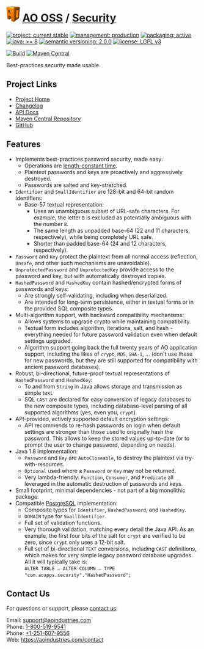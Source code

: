 # [<img src="ao-logo.png" alt="AO Logo" width="35" height="40">](https://github.com/aoindustries) [AO OSS](https://github.com/aoindustries/ao-oss) / [Security](https://github.com/aoindustries/ao-security)

[![project: current stable](https://oss.aoapps.com/ao-badges/project-current-stable.svg)](https://aoindustries.com/life-cycle#project-current-stable)
[![management: production](https://oss.aoapps.com/ao-badges/management-production.svg)](https://aoindustries.com/life-cycle#management-production)
[![packaging: active](https://oss.aoapps.com/ao-badges/packaging-active.svg)](https://aoindustries.com/life-cycle#packaging-active)  
[![java: &gt;= 8](https://oss.aoapps.com/ao-badges/java-8.svg)](https://docs.oracle.com/javase/8/docs/api/)
[![semantic versioning: 2.0.0](https://oss.aoapps.com/ao-badges/semver-2.0.0.svg)](http://semver.org/spec/v2.0.0.html)
[![license: LGPL v3](https://oss.aoapps.com/ao-badges/license-lgpl-3.0.svg)](https://www.gnu.org/licenses/lgpl-3.0)

[![Build](https://github.com/aoindustries/ao-security/workflows/Build/badge.svg?branch=master)](https://github.com/aoindustries/ao-security/actions?query=workflow%3ABuild)
[![Maven Central](https://maven-badges.herokuapp.com/maven-central/com.aoapps/ao-security/badge.svg)](https://maven-badges.herokuapp.com/maven-central/com.aoapps/ao-security)

Best-practices security made usable.

## Project Links
* [Project Home](https://oss.aoapps.com/security/)
* [Changelog](https://oss.aoapps.com/security/changelog)
* [API Docs](https://oss.aoapps.com/security/apidocs/)
* [Maven Central Repository](https://search.maven.org/artifact/com.aoapps/ao-security)
* [GitHub](https://github.com/aoindustries/ao-security)

## Features
* Implements best-practices password security, made easy:
    * Operations are [length-constant time](https://crackstation.net/hashing-security.htm).
    * Plaintext passwords and keys are proactively and aggressively destroyed.
    * Passwords are salted and key-stretched.
* `Identifier` and `SmallIdentifier` are 128-bit and 64-bit random identifiers:
    * Base-57 textual representation:
        * Uses an unambiguous subset of URL-safe characters.  For example, the letter `B` is
          excluded as potentially ambiguous with the number `8`.
        * The same length as unpadded base-64 (22 and 11 characters, respectively),
          while being completely URL safe.
        * Shorter than padded base-64 (24 and 12 characters, respectively).
* `Password` and `Key` protect the plaintext from all normal access (reflection, `Unsafe`, and other such
  mechanisms are unavoidable).
* `UnprotectedPassword` and `UnprotectedKey` provide access to the password and key, but with
   automatically destroyed copies.
* `HashedPassword` and `HashedKey` contain hashed/encrypted forms of passwords and keys:
    * Are strongly self-validating, including when deserialized.
    * Are intended for long-term persistence, either in textual forms or in the provided SQL composite types.
* Multi-algorithm support, with backward compatibility mechanisms:
    * Allows systems to upgrade crypto while maintaining compatibility.
    * Textual form includes algorithm, iterations, salt, and hash - everything needed for future password
      validation even when default settings upgraded.
    * Algorithm support going back the full twenty years of AO application support, including the likes of
      `crypt`, `MD5`, `SHA-1`, … (don't use these for new passwords, but they are still supported for
      compatibility with ancient password databases).
* Robust, bi-directional, future-proof textual representations of `HashedPassword` and `HashedKey`:
    * To and from `String` in Java allows storage and transmission as simple text.
    * SQL `CAST` are declared for easy conversion of legacy databases to the new composite types,
      including database-level parsing of all supported algorithms (yes, even you, `crypt`).
* API-provided, actively supported default encryption settings:
    * API recommends to re-hash passwords on login when default settings are stronger than those used
      to originally hash the password.  This allows to keep the stored values up-to-date (or
      to prompt the user to change password, depending on needs).
* Java 1.8 implementation:
    * `Password` and `Key` are `AutoCloseable`, to destroy the plaintext via try-with-resources.
    * `Optional` used where a `Password` or `Key` may not be returned.
    * Very lambda-friendly: `Function`, `Consumer`, and `Predicate` all leveraged in the automatic destruction of passwords and keys.
* Small footprint, minimal dependencies - not part of a big monolithic package.
* Compatible [PostgreSQL](https://www.postgresql.org/) implementation:
    * Composite types for `Identifier`, `HashedPassword`, and `HashedKey`.
    * `DOMAIN` type for `SmallIdentifier`.
    * Full set of validation functions.
    * Very thorough validation, matching every detail the Java API.  As an example, the first four bits
      of the salt for `crypt` are verified to be zero, since `crypt` only uses a 12-bit salt.
    * Full set of bi-directional `TEXT` conversions, including `CAST` definitions, which makes for very simple
      legacy password database upgrades.  All it will typically take is:<br>
      `ALTER TABLE … ALTER COLUMN … TYPE "com.aoapps.security"."HashedPassword";`

## Contact Us
For questions or support, please [contact us](https://aoindustries.com/contact):

Email: [support@aoindustries.com](mailto:support@aoindustries.com)  
Phone: [1-800-519-9541](tel:1-800-519-9541)  
Phone: [+1-251-607-9556](tel:+1-251-607-9556)  
Web: https://aoindustries.com/contact
